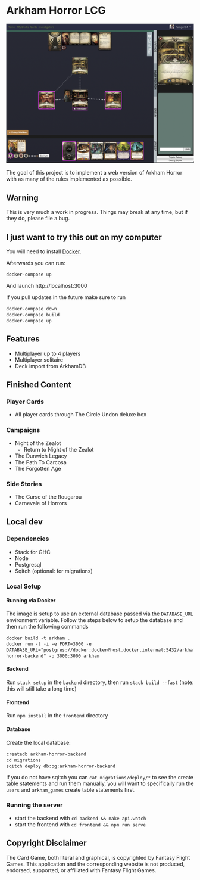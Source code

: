 # Arkham Horror LCG

![Screenshot](./docs/img/screenshot.png)

The goal of this project is to implement a web version of Arkham Horror with as
many of the rules implemented as possible.

## Warning

This is very much a work in progress. Things may break at any time, but if they do,
please file a bug.

## I just want to try this out on my computer

You will need to install [Docker][docker].

Afterwards you can run:

```
docker-compose up
```

And launch http://localhost:3000

If you pull updates in the future make sure to run

```
docker-compose down
docker-compose build
docker-compose up
```

## Features

* Multiplayer up to 4 players
* Multiplayer solitaire
* Deck import from ArkhamDB

## Finished Content

### Player Cards

* All player cards through The Circle Undon deluxe box

### Campaigns

* Night of the Zealot
  * Return to Night of the Zealot
* The Dunwich Legacy
* The Path To Carcosa
* The Forgotten Age

### Side Stories

* The Curse of the Rougarou
* Carnevale of Horrors

## Local dev

### Dependencies

* Stack for GHC
* Node
* Postgresql
* Sqitch (optional: for migrations)

### Local Setup

#### Running via Docker

The image is setup to use an external database passed via the `DATABASE_URL` environment variable. Follow the steps below to setup the database and then run the following commands

```
docker build -t arkham .
docker run -t -i -e PORT=3000 -e DATABASE_URL="postgres://docker:docker@host.docker.internal:5432/arkham-horror-backend" -p 3000:3000 arkham
```

#### Backend

Run `stack setup` in the `backend` directory, then run `stack build --fast` (note: this will still take a long time)

#### Frontend

Run `npm install` in the `frontend` directory

#### Database
Create the local database:

```
createdb arkham-horror-backend
cd migrations
sqitch deploy db:pg:arkham-horror-backend
```

If you do not have sqitch you can `cat migrations/deploy/*` to see the create
table statements and run them manually, you will want to specifically run the
`users` and `arkham_games` create table statements first.

### Running the server

* start the backend with `cd backend && make api.watch`
* start the frontend with `cd frontend && npm run serve`

## Copyright Disclaimer

The Card Game, both literal and graphical, is copyrighted by Fantasy Flight Games. This application and the corresponding website is not produced, endorsed, supported, or affiliated with Fantasy Flight Games.

[docker]: https://www.docker.com/

